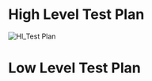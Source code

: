 # High Level Test Plan #
![Hl_Test Plan](https://user-images.githubusercontent.com/68775197/153699199-20641a9a-10d3-4c78-b46c-452e02ab8909.png)

# Low Level Test Plan #
